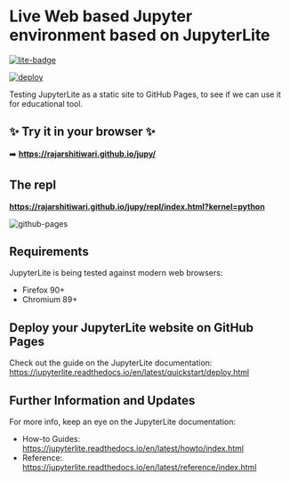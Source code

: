 # Live Web based Jupyter environment based on JupyterLite

[![lite-badge](https://jupyterlite.rtfd.io/en/latest/_static/badge.svg)](https://rajarshitiwari.github.io/jupy)

[![deploy](./.github/workflows/deploy.yml/badge.svg)](./.github/workflows/deploy.yml)

Testing JupyterLite as a static site to GitHub Pages, to see if we can use it for educational tool.

## ✨ Try it in your browser ✨

➡️ **https://rajarshitiwari.github.io/jupy/**

## The repl

**https://rajarshitiwari.github.io/jupy/repl/index.html?kernel=python**

![github-pages](https://user-images.githubusercontent.com/591645/120649478-18258400-c47d-11eb-80e5-185e52ff2702.gif)

## Requirements

JupyterLite is being tested against modern web browsers:

- Firefox 90+
- Chromium 89+

## Deploy your JupyterLite website on GitHub Pages

Check out the guide on the JupyterLite documentation: https://jupyterlite.readthedocs.io/en/latest/quickstart/deploy.html

## Further Information and Updates

For more info, keep an eye on the JupyterLite documentation:

- How-to Guides: https://jupyterlite.readthedocs.io/en/latest/howto/index.html
- Reference: https://jupyterlite.readthedocs.io/en/latest/reference/index.html
